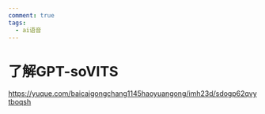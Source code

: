 ```yaml
---
comment: true
tags:
  - ai语音
---
```


# 了解GPT-soVITS

https://yuque.com/baicaigongchang1145haoyuangong/imh23d/sdogp62qvytboqsh
